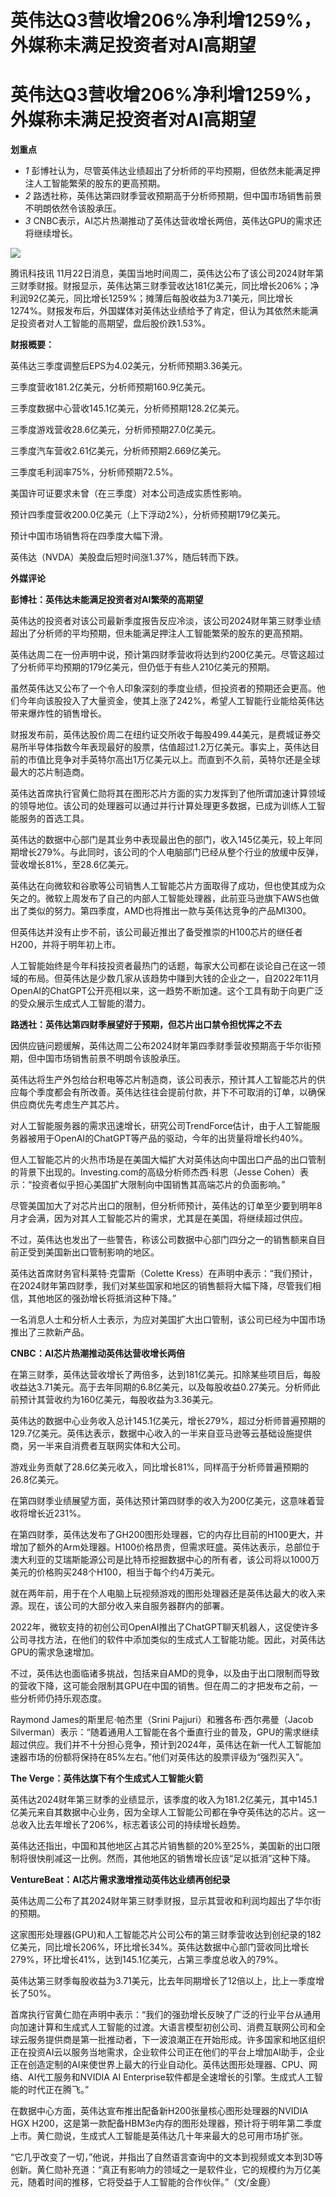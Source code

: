 # 英伟达Q3营收增206%净利增1259%，外媒称未满足投资者对AI高期望

# 英伟达Q3营收增206%净利增1259%，外媒称未满足投资者对AI高期望

**划重点**

  * _1_ 彭博社认为，尽管英伟达业绩超出了分析师的平均预期，但依然未能满足押注人工智能繁荣的股东的更高预期。
  * _2_ 路透社称，英伟达第四财季营收预期高于分析师预期，但中国市场销售前景不明朗依然令该股承压。
  * _3_ CNBC表示，AI芯片热潮推动了英伟达营收增长两倍，英伟达GPU的需求还将继续增长。

![](https://inews.gtimg.com/news_bt/OzebqBYCz47LR1Gv30V2MsZfQbpF2jNx5Mg6A0ZAcOgDQAA/1000)

腾讯科技讯
11月22日消息，美国当地时间周二，英伟达公布了该公司2024财年第三财季财报。财报显示，英伟达第三财季营收达181亿美元，同比增长206%；净利润92亿美元，同比增长1259%；摊薄后每股收益为3.71美元，同比增长1274%。财报发布后，外国媒体对英伟达业绩给予了肯定，但认为其依然未能满足投资者对人工智能的高期望，盘后股价跌1.53%。

**财报概要：**

英伟达三季度调整后EPS为4.02美元，分析师预期3.36美元。

三季度营收181.2亿美元，分析师预期160.9亿美元。

三季度数据中心营收145.1亿美元，分析师预期128.2亿美元。

三季度游戏营收28.6亿美元，分析师预期27.0亿美元。

三季度汽车营收2.61亿美元，分析师预期2.669亿美元。

三季度毛利润率75%，分析师预期72.5%。

美国许可证要求未曾（在三季度）对本公司造成实质性影响。

预计四季度营收200.0亿美元（上下浮动2%），分析师预期179亿美元。

预计中国市场销售将在四季度大幅下滑。

英伟达（NVDA）美股盘后短时间涨1.37%，随后转而下跌。

**外媒评论**

**彭博社：英伟达未能满足投资者对AI繁荣的高期望**

英伟达的投资者对该公司最新季度报告反应冷淡，该公司2024财年第三财季业绩超出了分析师的平均预期，但未能满足押注人工智能繁荣的股东的更高预期。

英伟达周二在一份声明中说，预计第四财季营收将达到约200亿美元。尽管这超过了分析师平均预期的179亿美元，但仍低于有些人210亿美元的预期。

虽然英伟达又公布了一个令人印象深刻的季度业绩，但投资者的预期还会更高。他们今年向该股投入了大量资金，使其上涨了242%，希望人工智能行业能给英伟达带来爆炸性的销售增长。

财报发布前，英伟达股价周二在纽约证交所收于每股499.44美元，是费城证券交易所半导体指数今年表现最好的股票，估值超过1.2万亿美元。事实上，英伟达目前的市值比竞争对手英特尔高出1万亿美元以上。而直到不久前，英特尔还是全球最大的芯片制造商。

英伟达首席执行官黄仁勋将其在图形芯片方面的实力发挥到了他所谓加速计算领域的领导地位。该公司的处理器可以通过并行计算处理更多数据，已成为训练人工智能服务的首选工具。

英伟达的数据中心部门是其业务中表现最出色的部门，收入145亿美元，较上年同期增长279%。与此同时，该公司的个人电脑部门已经从整个行业的放缓中反弹，营收增长81%，至28.6亿美元。

英伟达在向微软和谷歌等公司销售人工智能芯片方面取得了成功，但也使其成为众矢之的。微软上周发布了自己的内部人工智能处理器，此前亚马逊旗下AWS也做出了类似的努力。第四季度，AMD也将推出一款与英伟达竞争的产品MI300。

但英伟达并没有止步不前，该公司最近推出了备受推崇的H100芯片的继任者H200，并将于明年初上市。

人工智能始终是今年科技投资者最热门的话题，每家大公司都在谈论自己在这一领域的布局。但英伟达是少数几家从该趋势中赚到大钱的企业之一，自2022年11月OpenAI的ChatGPT公开亮相以来，这一趋势不断加速。这个工具有助于向更广泛的受众展示生成式人工智能的潜力。

**路透社：英伟达第四财季展望好于预期，但芯片出口禁令担忧挥之不去**

因供应链问题缓解，英伟达周二公布2024财年第四季财季营收预期高于华尔街预期，但中国市场销售前景不明朗令该股承压。

英伟达将生产外包给台积电等芯片制造商，该公司表示，预计其人工智能芯片的供应每个季度都会有所改善。英伟达往往会提前付款，并下不可取消的订单，以确保供应商优先考虑生产其芯片。

对人工智能服务器的需求迅速增长，研究公司TrendForce估计，由于人工智能服务器被用于OpenAI的ChatGPT等产品的驱动，今年的出货量将增长约40%。

但人工智能芯片的火热市场是在美国大幅扩大对英伟达向中国出口产品的出口管制的背景下出现的。Investing.com的高级分析师杰西·科恩（Jesse
Cohen）表示：“投资者似乎担心美国扩大限制向中国销售其高端芯片的负面影响。”

尽管美国加大了对芯片出口的限制，但分析师预计，英伟达的订单至少要到明年8月才会满，因为对其人工智能芯片的需求，尤其是在美国，将继续超过供应。

不过，英伟达也发出了一些警告，称该公司数据中心部门四分之一的销售额来自目前正受到美国新出口管制影响的地区。

英伟达首席财务官科莱特·克雷斯（Colette
Kress）在声明中表示：“我们预计，在2024财年第四财季，我们对某些国家和地区的销售额将大幅下降，尽管我们相信，其他地区的强劲增长将抵消这种下降。”

一名消息人士和分析人士表示，为应对美国扩大出口管制，该公司已经为中国市场推出了三款新产品。

**CNBC：AI芯片热潮推动英伟达营收增长两倍**

在第三财季，英伟达营收增长了两倍多，达到181亿美元。扣除某些项目后，每股收益达3.71美元。高于去年同期的6.8亿美元，以及每股收益0.27美元。分析师此前预计其营收约为160亿美元，每股收益为3.36美元。

英伟达的数据中心业务收入总计145.1亿美元，增长279%，超过分析师普遍预期的129.7亿美元。英伟达表示，数据中心收入的一半来自亚马逊等云基础设施提供商，另一半来自消费者互联网实体和大公司。

游戏业务贡献了28.6亿美元收入，同比增长81%，同样高于分析师普遍预期的26.8亿美元。

在第四财季业绩展望方面，英伟达预计第四财季的收入为200亿美元，这意味着营收将增长近231%。

在第四财季，英伟达发布了GH200图形处理器，它的内存比目前的H100更大，并增加了额外的Arm处理器。H100价格昂贵，但需求旺盛。英伟达表示，总部位于澳大利亚的艾瑞斯能源公司是比特币挖掘数据中心的所有者，该公司将以1000万美元的价格购买248个H100，相当于每个约4万美元。

就在两年前，用于在个人电脑上玩视频游戏的图形处理器还是英伟达最大的收入来源。现在，该公司的大部分收入来自服务器群内的部署。

2022年，微软支持的初创公司OpenAI推出了ChatGPT聊天机器人，这促使许多公司寻找方法，在他们的软件中添加类似的生成式人工智能功能。因此，对英伟达GPU的需求急速增加。

不过，英伟达也面临诸多挑战，包括来自AMD的竞争，以及由于出口限制而导致的营收下降，这可能会限制其GPU在中国的销售。但在周二的才把发布之前，一些分析师仍持乐观态度。

Raymond James的斯里尼·帕杰里（Srini Pajjuri）和雅各布·西尔弗曼（Jacob
Silverman）表示：“随着通用人工智能在各个垂直行业的普及，GPU的需求继续超过供应。我们并不十分担心竞争，预计到2024年，英伟达在新一代人工智能加速器市场的份额将保持在85%左右。”他们对英伟达的股票评级为“强烈买入”。

**The Verge：英伟达旗下有个生成式人工智能火箭**

英伟达2024财年第三财季的业绩显示，该季度的收入为181.2亿美元，其中145.1亿美元来自其数据中心业务，因为全球人工智能公司都在争夺英伟达的芯片。这一总收入比去年增长了206%，标志着该公司的持续增长趋势。

英伟达还指出，中国和其他地区占其芯片销售额的20%至25%，美国新的出口限制将很快削减这一比例。然而，其他地区的销售增长应该“足以抵消”这种下降。

**VentureBeat：AI芯片需求激增推动英伟达业绩再创纪录**

英伟达周二公布了其2024财年第三财季财报，显示其营收和利润均超出了华尔街的预期。

这家图形处理器(GPU)和人工智能芯片公司公布的第三财季营收达到创纪录的182亿美元，同比增长206%，环比增长34%。英伟达数据中心部门营收同比增长279%，环比增长41%，达到145.1亿美元，占第三季度总收入的79%。

英伟达第三财季每股收益为3.71美元，比去年同期增长了12倍以上，比上一季度增长了50%。

首席执行官黄仁勋在声明中表示：“我们的强劲增长反映了广泛的行业平台从通用向加速计算和生成式人工智能的过渡。大语言模型初创公司、消费互联网公司和全球云服务提供商是第一批推动者，下一波浪潮正在开始形成。许多国家和地区组织正在投资AI云以服务当地需求，企业软件公司正在他们的平台上增加AI助手，企业正在创造定制的AI来使世界上最大的行业自动化。英伟达图形处理器、CPU、网络、AI代工服务和NVIDIA
AI Enterprise软件都是全速增长的引擎。生成式人工智能的时代正在腾飞。”

在数据中心方面，英伟达宣布推出配备新H200张量核心图形处理器的NVIDIA HGX
H200，这是第一款配备HBM3e内存的图形处理器，预计将于明年第二季度上市。黄仁勋说，生成式人工智能是英伟达几十年来最大的总可用市场扩张。

“它几乎改变了一切，”他说，并指出了自然语言查询中的文本到视频或文本到3D等创新。黄仁勋补充道：“真正有影响力的领域之一是软件业，它的规模约为万亿美元，随着时间的推移，它将受益于人工智能的合作伙伴。”（文/金鹿）

